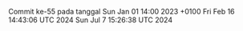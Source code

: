 Commit ke-55 pada tanggal Sun Jan 01 14:00 2023 +0100
Fri Feb 16 14:43:06 UTC 2024
Sun Jul  7 15:26:38 UTC 2024
